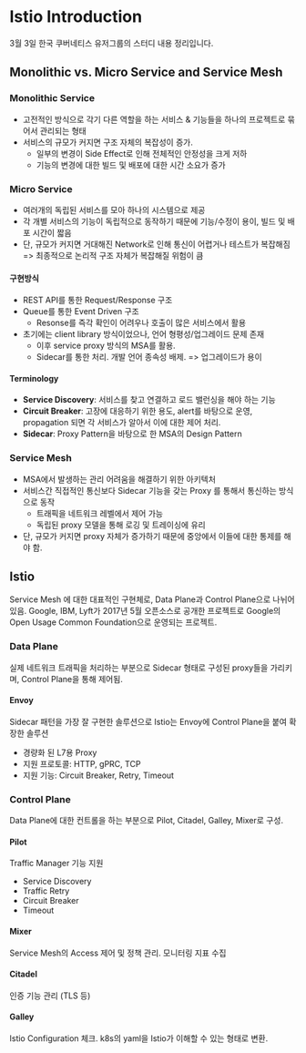 # Istio Introduction

3월 3일 한국 쿠버네티스 유저그룹의 스터디 내용 정리입니다.

## Monolithic vs. Micro Service and Service Mesh

### Monolithic Service

- 고전적인 방식으로 각기 다른 역할을 하는 서비스 & 기능들을 하나의 프로젝트로 묶어서 관리되는 형태
- 서비스의 규모가 커지면 구조 자체의 복잡성이 증가.
  - 일부의 변경이 Side Effect로 인해 전체적인 안정성을 크게 저하
  - 기능의 변경에 대한 빌드 및 배포에 대한 시간 소요가 증가

### Micro Service

- 여러개의 독립된 서비스를 모아 하나의 시스템으로 제공
- 각 개별 서비스의 기능이 독립적으로 동작하기 때문에 기능/수정이 용이, 빌드 및 배포 시간이 짧음
- 단, 규모가 커지면 거대해진 Network로 인해 통신이 어렵거나 테스트가 복잡해짐 => 최종적으로 논리적 구조 자체가 복잡해질 위험이 큼

#### 구현방식

- REST API를 통한 Request/Response 구조
- Queue를 통한 Event Driven 구조
  - Resonse를 즉각 확인이 어려우나 호출이 많은 서비스에서 활용
- 초기에는 client library 방식이었으나, 언어 형평성/업그레이드 문제 존재
  - 이후 service proxy 방식의 MSA를 활용.
  - Sidecar를 통한 처리. 개발 언어 종속성 배제. => 업그레이드가 용이

#### Terminology

- **Service Discovery**: 서비스를 찾고 연결하고 로드 밸런싱을 해야 하는 기능
- **Circuit Breaker**: 고장에 대응하기 위한 용도, alert를 바탕으로 운영, propagation 되면 각 서비스가 알아서 이에 대한 제어 처리.
- **Sidecar**: Proxy Pattern을 바탕으로 한 MSA의 Design Pattern

### Service Mesh

- MSA에서 발생하는 관리 어려움을 해결하기 위한 아키텍처
- 서비스간 직접적인 통신보다 Sidecar 기능을 갖는 Proxy 를 통해서 통신하는 방식으로 동작
  - 트래픽을 네트워크 레벨에서 제어 가능
  - 독립된 proxy 모델을 통해 로깅 및 트레이싱에 유리
- 단, 규모가 커지면 proxy 자체가 증가하기 때문에 중앙에서 이들에 대한 통제를 해야 함.

## Istio

Service Mesh 에 대한 대표적인 구현체로, Data Plane과 Control Plane으로 나뉘어 있음. Google, IBM, Lyft가 2017년 5월 오픈소스로 공개한 프로젝트로 Google의 Open Usage Common Foundation으로 운영되는 프로젝트.

### Data Plane

실제 네트워크 트래픽을 처리하는 부분으로 Sidecar 형태로 구성된 proxy들을 가리키며, Control Plane을 통해 제어됨.

#### Envoy

Sidecar 패턴을 가장 잘 구현한 솔루션으로 Istio는 Envoy에 Control Plane을 붙여 확장한 솔루션

- 경량화 된 L7용 Proxy
- 지원 프로토콜: HTTP, gPRC, TCP
- 지원 기능: Circuit Breaker, Retry, Timeout

### Control Plane

Data Plane에 대한 컨트롤을 하는 부분으로 Pilot, Citadel, Galley,  Mixer로 구성.

#### Pilot

Traffic Manager 기능 지원

- Service Discovery
- Traffic Retry
- Circuit Breaker
- Timeout

#### Mixer

Service Mesh의 Access 제어 및 정책 관리. 모니터링 지표 수집

#### Citadel

인증 기능 관리 (TLS 등)

#### Galley

Istio Configuration 체크. k8s의 yaml을 Istio가 이해할 수 있는 형태로 변환.
